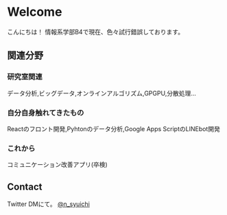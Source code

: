 # Welcome
こんにちは！
情報系学部B4で現在、色々試行錯誤しております。

## 関連分野
### 研究室関連
データ分析,ビッグデータ,オンラインアルゴリズム,GPGPU,分散処理...
### 自分自身触れてきたもの
Reactのフロント開発,Pyhtonのデータ分析,Google Apps ScriptのLINEbot開発
### これから
コミュニケーション改善アプリ(卒検)

## Contact
Twitter DMにて。
 [@n_syuichi](https://twitter.com/n_syuichi)
